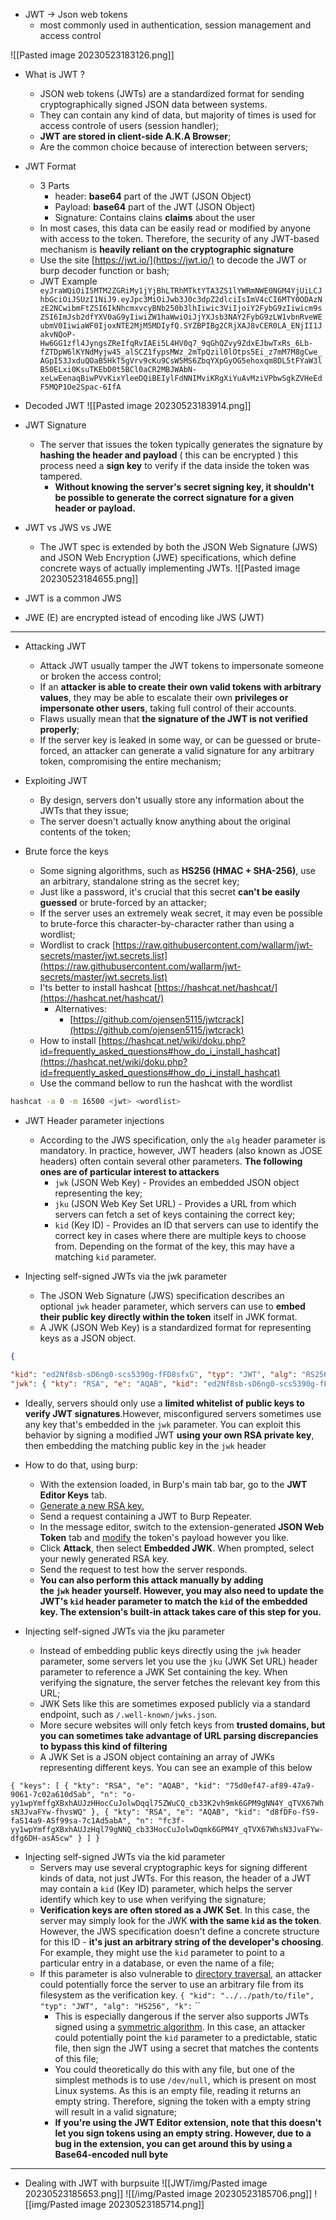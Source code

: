
* JWT -> Json web tokens
	*  most commonly used in authentication, session management and access control

![[Pasted image 20230523183126.png]]

* What is JWT ?
	* JSON web tokens (JWTs) are a standardized format for sending cryptographically signed JSON data between systems.
	* They can contain any kind of data, but majority of times is used for access controle of users (session handler);
	* **JWT are stored in client-side A.K.A Browser**;
	* Are the common choice because of interection between servers;

* JWT Format
	* 3 Parts
		* header: **base64** part of the JWT (JSON Object)
		* Payload: **base64** part of the JWT (JSON Object)
		* Signature: Contains clains **claims** about the user
	 * In most cases, this data can be easily read or modified by anyone with access to the token. Therefore, the security of any JWT-based mechanism is **heavily reliant on the cryptographic signature**
	* Use the site [https://jwt.io/](https://jwt.io/) to decode the JWT or burp decoder function or bash;
	* JWT Example
	 ``` eyJraWQiOiI5MTM2ZGRiMy1jYjBhLTRhMTktYTA3ZS1lYWRmNWE0NGM4YjUiLCJhbGciOiJSUzI1NiJ9.eyJpc3MiOiJwb3J0c3dpZ2dlciIsImV4cCI6MTY0ODAzNzE2NCwibmFtZSI6IkNhcmxvcyBNb250b3lhIiwic3ViIjoiY2FybG9zIiwicm9sZSI6ImJsb2dfYXV0aG9yIiwiZW1haWwiOiJjYXJsb3NAY2FybG9zLW1vbnRveWEubmV0IiwiaWF0IjoxNTE2MjM5MDIyfQ.SYZBPIBg2CRjXAJ8vCER0LA_ENjII1JakvNQoP-Hw6GG1zfl4JyngsZReIfqRvIAEi5L4HV0q7_9qGhQZvy9ZdxEJbwTxRs_6Lb-fZTDpW6lKYNdMyjw45_alSCZ1fypsMWz_2mTpQzil0lOtps5Ei_z7mM7M8gCwe_AGpI53JxduQOaB5HkT5gVrv9cKu9CsW5MS6ZbqYXpGyOG5ehoxqm8DL5tFYaW3lB50ELxi0KsuTKEbD0t5BCl0aCR2MBJWAbN-xeLwEenaqBiwPVvKixYleeDQiBEIylFdNNIMviKRgXiYuAvMziVPbwSgkZVHeEdF5MQP1Oe2Spac-6IfA```

* Decoded JWT
![[Pasted image 20230523183914.png]]


* JWT Signature
	* The server that issues the token typically generates the signature by **hashing the header and payload** ( this can be encrypted ) this process need a  **sign key** to verify if the data inside the token was tampered. 
		* **Without knowing the server's secret signing key, it shouldn't be possible to generate the correct signature for a given header or payload.**

* JWT vs JWS vs JWE
	* The JWT spec is extended by both the JSON Web Signature (JWS) and JSON Web Encryption (JWE) specifications, which define concrete ways of actually implementing JWTs.
![[Pasted image 20230523184655.png]]

* JWT is a common JWS 
* JWE (E) are encrypted istead of encoding like JWS (JWT)

---

* Attacking JWT
	* Attack JWT usually tamper the JWT tokens to impersonate someone or broken the access control;
	* If an **attacker is able to create their own valid tokens with arbitrary values**, they may be able to escalate their own **privileges or impersonate other users**, taking full control of their accounts.
	* Flaws usually mean that **the signature of the JWT is not verified properly**;
	* If the server key is leaked in some way, or can be guessed or brute-forced, an attacker can generate a valid signature for any arbitrary token, compromising the entire mechanism;

* Exploiting JWT
	* By design, servers don't usually store any information about the JWTs that they issue;
	* The server doesn't actually know anything about the original contents of the token;

* Brute force the keys
	* Some signing algorithms, such as **HS256 (HMAC + SHA-256)**, use an arbitrary, standalone string as the secret key;
	* Just like a password, it's crucial that this secret **can't be easily guessed** or brute-forced by an attacker;
	* If the server uses an extremely weak secret, it may even be possible to brute-force this character-by-character rather than using a wordlist;
	* Wordlist to crack [https://raw.githubusercontent.com/wallarm/jwt-secrets/master/jwt.secrets.list](https://raw.githubusercontent.com/wallarm/jwt-secrets/master/jwt.secrets.list)
	* I'ts better to install hashcat [https://hashcat.net/hashcat/](https://hashcat.net/hashcat/)
		* Alternatives:
			* [https://github.com/ojensen5115/jwtcrack](https://github.com/ojensen5115/jwtcrack)
	* How to install [https://hashcat.net/wiki/doku.php?id=frequently_asked_questions#how_do_i_install_hashcat](https://hashcat.net/wiki/doku.php?id=frequently_asked_questions#how_do_i_install_hashcat)
	* Use the command bellow to run the hashcat with the wordlist
```bash
hashcat -a 0 -m 16500 <jwt> <wordlist>
```

* JWT Header parameter injections
	* According to the JWS specification, only the `alg` header parameter is mandatory. In practice, however, JWT headers (also known as JOSE headers) often contain several other parameters. **The following ones are of particular interest to attackers**
		* `jwk` (JSON Web Key) - Provides an embedded JSON object representing the key;
		*  `jku` (JSON Web Key Set URL) - Provides a URL from which servers can fetch a set of keys containing the correct key;
		* `kid` (Key ID) - Provides an ID that servers can use to identify the correct key in cases where there are multiple keys to choose from. Depending on the format of the key, this may have a matching `kid` parameter.

* Injecting self-signed JWTs via the jwk parameter
	* The JSON Web Signature (JWS) specification describes an optional `jwk` header parameter, which servers can use to **embed their public key directly within the token** itself in JWK format.
	* A JWK (JSON Web Key) is a standardized format for representing keys as a JSON object.
```json
{ 

"kid": "ed2Nf8sb-sD6ng0-scs5390g-fFD8sfxG", "typ": "JWT", "alg": "RS256", 
"jwk": { "kty": "RSA", "e": "AQAB", "kid": "ed2Nf8sb-sD6ng0-scs5390g-fFD8sfxG", "n": "yy1wpYmffgXBxhAUJzHHocCuJolwDqql75ZWuCQ_cb33K2vh9m" } }

```

* Ideally, servers should only use a **limited whitelist of public keys to verify JWT signatures**.However, misconfigured servers sometimes use any key that's embedded in the `jwk` parameter. You can exploit this behavior by signing a modified JWT **using your own RSA private key**, then embedding the matching public key in the `jwk` header
* How to do that, using burp:
	* With the extension loaded, in Burp's main tab bar, go to the **JWT Editor Keys** tab.
	* [Generate a new RSA key.](https://portswigger.net/burp/documentation/desktop/testing-workflow/session-management/jwts#adding-a-jwt-signing-key)
	* Send a request containing a JWT to Burp Repeater.
	* In the message editor, switch to the extension-generated **JSON Web Token** tab and [modify](https://portswigger.net/burp/documentation/desktop/testing-workflow/session-management/jwts#editing-jwts) the token's payload however you like.
	* Click **Attack**, then select **Embedded JWK**. When prompted, select your newly generated RSA key.
	* Send the request to test how the server responds.
	* **You can also perform this attack manually by adding the `jwk` header yourself. However, you may also need to update the JWT's `kid` header parameter to match the `kid` of the embedded key. The extension's built-in attack takes care of this step for you.**

* Injecting self-signed JWTs via the jku parameter
	* Instead of embedding public keys directly using the `jwk` header parameter, some servers let you use the `jku` (JWK Set URL) header parameter to reference a JWK Set containing the key. When verifying the signature, the server fetches the relevant key from this URL;
	* JWK Sets like this are sometimes exposed publicly via a standard endpoint, such as `/.well-known/jwks.json`.
	* More secure websites will only fetch keys from **trusted domains, but you can sometimes take advantage of URL parsing discrepancies to bypass this kind of filtering**
	* A JWK Set is a JSON object containing an array of JWKs representing different keys. You can see an example of this below

`{ "keys": [ { "kty": "RSA", "e": "AQAB", "kid": "75d0ef47-af89-47a9-9061-7c02a610d5ab", "n": "o-yy1wpYmffgXBxhAUJzHHocCuJolwDqql75ZWuCQ_cb33K2vh9mk6GPM9gNN4Y_qTVX67WhsN3JvaFYw-fhvsWQ" }, { "kty": "RSA", "e": "AQAB", "kid": "d8fDFo-fS9-faS14a9-ASf99sa-7c1Ad5abA", "n": "fc3f-yy1wpYmffgXBxhAUJzHql79gNNQ_cb33HocCuJolwDqmk6GPM4Y_qTVX67WhsN3JvaFYw-dfg6DH-asAScw" } ] }`

* Injecting self-signed JWTs via the kid parameter
	* Servers may use several cryptographic keys for signing different kinds of data, not just JWTs. For this reason, the header of a JWT may contain a `kid` (Key ID) parameter, which helps the server identify which key to use when verifying the signature;
	* **Verification keys are often stored as a JWK Set**. In this case, the server may simply look for the JWK **with the same `kid` as the token**. However, the JWS specification doesn't define a concrete structure for this ID - **it's just an arbitrary string of the developer's choosing**. For example, they might use the `kid` parameter to point to a particular entry in a database, or even the name of a file;
	* If this parameter is also vulnerable to [directory traversal](https://portswigger.net/web-security/file-path-traversal), an attacker could potentially force the server to use an arbitrary file from its filesystem as the verification key.
	  `{ "kid": "../../path/to/file", "typ": "JWT", "alg": "HS256", "k":`
	  ``
	  * This is especially dangerous if the server also supports JWTs signed using a [symmetric algorithm](https://portswigger.net/web-security/jwt/algorithm-confusion#symmetric-vs-asymmetric-algorithms). In this case, an attacker could potentially point the `kid` parameter to a predictable, static file, then sign the JWT using a secret that matches the contents of this file;
	  * You could theoretically do this with any file, but one of the simplest methods is to use `/dev/null`, which is present on most Linux systems. As this is an empty file, reading it returns an empty string. Therefore, signing the token with a empty string will result in a valid signature;
	  * **If you're using the JWT Editor extension, note that this doesn't let you sign tokens using an empty string. However, due to a bug in the extension, you can get around this by using a Base64-encoded null byte**

--- 

* Dealing with JWT with burpsuite
![[JWT/img/Pasted image 20230523185653.png]]
![[/img/Pasted image 20230523185706.png]]
![[img/Pasted image 20230523185714.png]]



